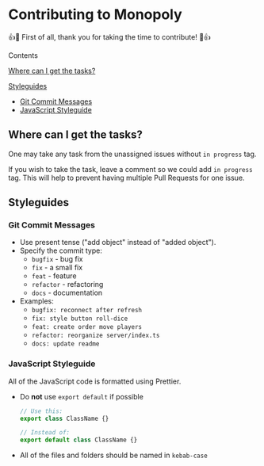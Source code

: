 # Contributing to Monopoly

👍🎉 First of all, thank you for taking the time to contribute! 🎉👍

Contents

[Where can I get the tasks?](#Where-can-I-get-the-tasks)

[Styleguides](#Styleguides)

- [Git Commit Messages](#Git-Commit-Messages)
- [JavaScript Styleguide](#JavaScript-Styleguide)

## Where can I get the tasks?

One may take any task from the unassigned issues without `in progress` tag.

If you wish to take the task, leave a comment so we could add `in progress` tag.
This will help to prevent having multiple Pull Requests for one issue.

## Styleguides

### Git Commit Messages

- Use present tense ("add object" instead of "added object").
- Specify the commit type:
  - `bugfix` - bug fix
  - `fix` - a small fix
  - `feat` - feature
  - `refactor` - refactoring
  - `docs` - documentation
- Examples:
  - `bugfix: reconnect after refresh`
  - `fix: style button roll-dice`
  - `feat: create order move players`
  - `refactor: reorganize server/index.ts`
  - `docs: update readme`

### JavaScript Styleguide

All of the JavaScript code is formatted using Prettier.

- Do **not** use `export default` if possible
  ```js
  // Use this:
  export class ClassName {}

  // Instead of:
  export default class ClassName {}
  ```
- All of the files and folders should be named in `kebab-case`
